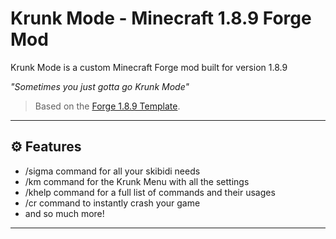 # Krunk Mode - Minecraft 1.8.9 Forge Mod

Krunk Mode is a custom Minecraft Forge mod built for version 1.8.9

*"Sometimes you just gotta go Krunk Mode"*

> Based on the [Forge 1.8.9 Template](https://github.com/romangraef/Forge1.8.9Template).

---
## ⚙️ Features

- /sigma command for all your skibidi needs
- /km command for the Krunk Menu with all the settings
- /khelp command for a full list of commands and their usages
- /cr command to instantly crash your game
- and so much more!

---


